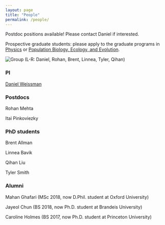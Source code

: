 ```yaml
---
layout: page
title: "People"
permalink: /people/
---
```


Postdoc positions available! Please contact Daniel if interested.

Prospective graduate students: please apply to the graduate programs in [Physics](http://www.physics.emory.edu/home/academic/graduate/index.html)
or [Population Biology, Ecology, and Evolution](http://www.biomed.emory.edu/PROGRAM_SITES/PBEE/index.html).

![Group](/images/group2019-1.jpg)
(L-R: Daniel, Rohan, Brent, Linnea, Tyler, Qihan)

### PI

[Daniel Weissman](/people/dbw.html)

### Postdocs

Rohan Mehta

Itai Pinkoviezky

### PhD students

Brent Allman

Linnea Bavik

Qihan Liu

Tyler Smith

### Alumni

Mahan Ghafari (MSc 2018, now D.Phil. student at Oxford University)

Jayeol Chun (BS 2018, now Ph.D. student at Brandeis University)

Caroline Holmes (BS 2017, now Ph.D. student at Princeton University)
